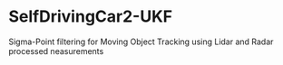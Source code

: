 # SelfDrivingCar2-UKF
Sigma-Point filtering for Moving Object Tracking using Lidar and Radar processed neasurements
